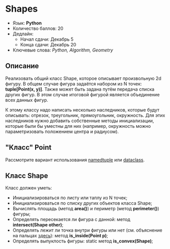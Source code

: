 # Shapes

* Язык: **Python**
* Количество баллов: 20
* Дедлайн:
  * Начал сдачи: Декабрь 5
  * Конца сдачи: Декабрь 20
* Ключевые слова: *Python, Algorithm, Geometry*
  
## Описание

Реализовать общий класс Shape, которое описывает произвольную 2d фигуру.
В общем случае фигура задаётся набором из N точек: **tuple[Point(x, y)]**.
Также может быть задана путём передача списка других фигур. В этом случае итоговой фигурой является объединение всех данных фигур.

К этому классу надо написать несколько наследников, которые будут описывать: отрезок, треугольник, прямоугольник, окружность.
Для этих наследников нужно добавить собственные методы инициализации, которые были бы уместны для них (например, окружность можно параметризовать положением центра и радиусом).

## "Класс" Point

Рассмотрите вариант использования [namedtuple](https://docs.python.org/3/library/collections.html#collections.namedtuple) или [dataclass](https://docs.python.org/3/library/dataclasses.html).

## Класс Shape

Класс должен уметь:

* Инициализироваться по листу или таплу из N точек;
* Инициализироваться по списку других объектов класса Shape;
* Вычислять площадь (метод **area()**) и периметр (метод **perimeter()**) фигуры;
* Определять пересекается ли фигура с данной: метод **intersect(Shape other)**;
* Определять лежит ли точка внутри фигуры или нет (см. объяснение на пальцах [здесь](https://stackoverflow.com/questions/217578/how-can-i-determine-whether-a-2d-point-is-within-a-polygon)): метод **is_inside(Point p)**;
* Определять выпуклость фигуры: static метод **is_convex(Shape)**;

